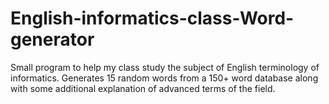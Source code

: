 # English-informatics-class-Word-generator
Small program to help my class study the subject of English terminology of informatics.
Generates 15 random words from a 150+ word database along with some additional explanation of advanced terms of the field.
